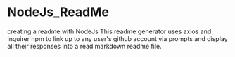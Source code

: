 # NodeJs_ReadMe
creating a readme with NodeJs
This readme generator uses axios and inquirer npm 
to link up to any user's github account via prompts and display all their responses 
into a read markdown readme file.
